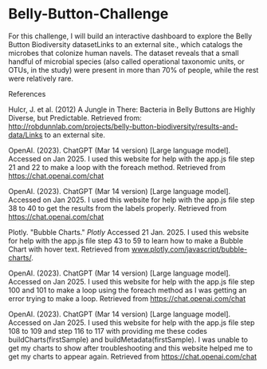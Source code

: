 # Belly-Button-Challenge

For this challenge, I will build an interactive dashboard to explore the Belly Button Biodiversity datasetLinks to an external site., which catalogs the microbes that colonize human navels. The dataset reveals that a small handful of microbial species (also called operational taxonomic units, or OTUs, in the study) were present in more than 70% of people, while the rest were relatively rare.

References

Hulcr, J. et al. (2012) A Jungle in There: Bacteria in Belly Buttons are Highly Diverse, but Predictable. Retrieved from: http://robdunnlab.com/projects/belly-button-biodiversity/results-and-data/Links to an external site.

OpenAI. (2023). ChatGPT (Mar 14 version) [Large language model]. Accessed on Jan 2025. I used this website for help with the app.js file step 21 and 22 to make a loop with the foreach method. Retrieved from https://chat.openai.com/chat

OpenAI. (2023). ChatGPT (Mar 14 version) [Large language model]. Accessed on Jan 2025. I used this website for help with the app.js file step 38 to 40 to get the results from the labels properly. Retrieved from https://chat.openai.com/chat

Plotly. "Bubble Charts." *Plotly* Accessed 21 Jan. 2025. I used this website for help with the app.js file step 43 to 59 to learn how to make a Bubble Chart with hover text. Retrieved from www.plotly.com/javascript/bubble-charts/.

OpenAI. (2023). ChatGPT (Mar 14 version) [Large language model]. Accessed on Jan 2025. I used this website for help with the app.js file step 100 and 101 to make a loop using the foreach method as I was getting an error trying to make a loop. Retrieved from https://chat.openai.com/chat

OpenAI. (2023). ChatGPT (Mar 14 version) [Large language model]. Accessed on Jan 2025. I used this website for help with the app.js file step 108 to 109 and step 116 to 117 with providing me these codes buildCharts(firstSample) and buildMetadata(firstSample). I was unable to get my charts to show after troubleshooting and this website helped me to get my charts to appear again. Retrieved from https://chat.openai.com/chat
